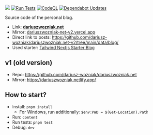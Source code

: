 ![](https://api.checklyhq.com/v1/badges/checks/77110937-b0cc-4460-a087-e909272ef620?style=flat&theme=default&responseTime=true) [![Run Tests](https://github.com/dariusz-wozniak/dariuszwozniak.net-v2/actions/workflows/test.yml/badge.svg)](https://github.com/dariusz-wozniak/dariuszwozniak.net-v2/actions/workflows/test.yml) [![CodeQL](https://github.com/dariusz-wozniak/dariuszwozniak.net-v2/actions/workflows/github-code-scanning/codeql/badge.svg)](https://github.com/dariusz-wozniak/dariuszwozniak.net-v2/actions/workflows/github-code-scanning/codeql) [![Dependabot Updates](https://github.com/dariusz-wozniak/dariuszwozniak.net-v2/actions/workflows/dependabot/dependabot-updates/badge.svg)](https://github.com/dariusz-wozniak/dariuszwozniak.net-v2/actions/workflows/dependabot/dependabot-updates)

Source code of the personal blog.

- Link: **[dariuszwozniak.net](https://dariuszwozniak.net/)**
- Mirror: [dariuszwozniak-net-v2.vercel.app](https://dariuszwozniak-net-v2.vercel.app/)
- Direct link to posts: https://github.com/dariusz-wozniak/dariuszwozniak.net-v2/tree/main/data/blog/
- Used starter: [Tailwind Nextjs Starter Blog](https://github.com/timlrx/tailwind-nextjs-starter-blog)

## v1 (old version)

- Repo: https://github.com/dariusz-wozniak/dariuszwozniak.net
- Mirror: https://dariuszwozniak.netlify.app/

## How to start?

- Install: `pnpm install`
  - For Windows, run additionally: `$env:PWD = $(Get-Location).Path`
- Run: `content`
- Run tests: `pnpm test`
- Debug: `dev`

